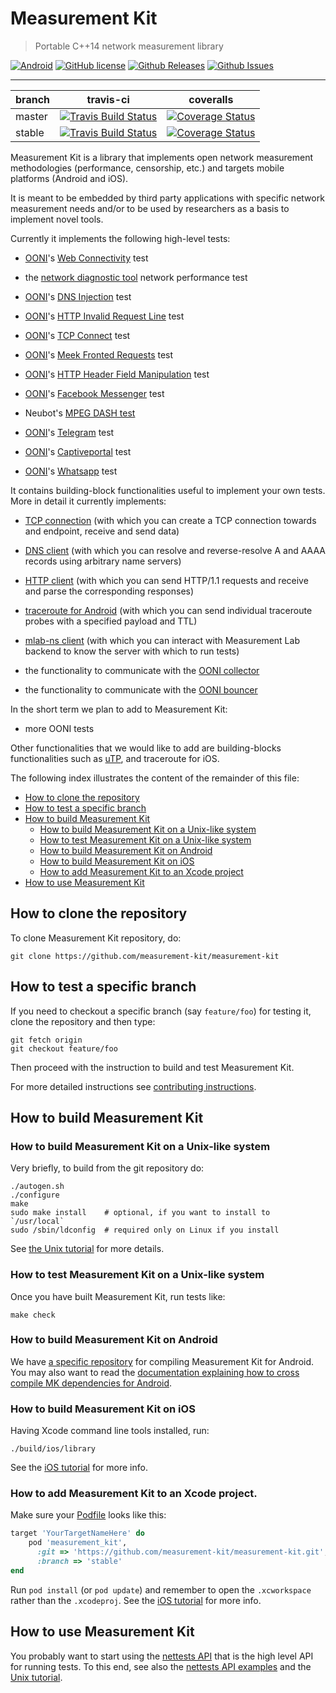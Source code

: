 # Measurement Kit

> Portable C++14 network measurement library

[![Android](https://img.shields.io/bintray/v/measurement-kit/android/android-libs.svg)](https://bintray.com/measurement-kit/android/android-libs/_latestVersion) [![GitHub license](https://img.shields.io/badge/License-BSD%202--Clause-orange.svg)](https://raw.githubusercontent.com/measurement-kit/measurement-kit/master/LICENSE) [![Github Releases](https://img.shields.io/github/release/measurement-kit/measurement-kit.svg)](https://github.com/measurement-kit/measurement-kit/releases) [![Github Issues](https://img.shields.io/github/issues/measurement-kit/measurement-kit.svg)](https://github.com/measurement-kit/measurement-kit/issues)

- - -

| branch | travis-ci | coveralls |
|--------|-----------|-----------|
| master | [![Travis Build Status](https://img.shields.io/travis/measurement-kit/measurement-kit/master.svg)](https://travis-ci.org/measurement-kit/measurement-kit) | [![Coverage Status](https://img.shields.io/coveralls/measurement-kit/measurement-kit/master.svg)](https://coveralls.io/github/measurement-kit/measurement-kit?branch=master) |
| stable | [![Travis Build Status](https://img.shields.io/travis/measurement-kit/measurement-kit/stable.svg)](https://travis-ci.org/measurement-kit/measurement-kit?branch=stable) | [![Coverage Status](https://img.shields.io/coveralls/measurement-kit/measurement-kit/stable.svg)](https://coveralls.io/github/measurement-kit/measurement-kit?branch=stable) |

Measurement Kit is a library that implements open network measurement methodologies
(performance, censorship, etc.) and targets mobile platforms (Android and iOS).

It is meant to be embedded by third party applications with specific network measurement
needs and/or to be used by researchers as a basis to implement novel tools.

Currently it implements the following high-level tests:

- [OONI](https://ooni.torproject.org/)'s [Web Connectivity](https://github.com/TheTorProject/ooni-spec/blob/master/test-specs/ts-017-web-connectivity.md) test

- the [network diagnostic tool](https://github.com/ndt-project/ndt/wiki/NDTTestMethodology) network performance test

- [OONI](https://ooni.torproject.org/)'s [DNS Injection](https://github.com/TheTorProject/ooni-spec/blob/master/test-specs/ts-012-dns-injection.md) test

- [OONI](https://ooni.torproject.org/)'s [HTTP Invalid Request Line](https://github.com/TheTorProject/ooni-spec/blob/master/test-specs/ts-007-http-invalid-request-line.md) test

- [OONI](https://ooni.torproject.org/)'s [TCP Connect](https://github.com/TheTorProject/ooni-spec/blob/master/test-specs/ts-008-tcpconnect.md) test

- [OONI](https://ooni.torproject.org/)'s [Meek Fronted Requests](https://github.com/TheTorProject/ooni-spec/blob/master/test-specs/ts-014-meek-fronted-requests.md) test

- [OONI](https://ooni.torproject.org/)'s [HTTP Header Field Manipulation](https://github.com/TheTorProject/ooni-spec/blob/master/test-specs/ts-006-header-field-manipulation.md) test

- [OONI](https://ooni.torproject.org/)'s [Facebook Messenger](https://github.com/TheTorProject/ooni-spec/blob/master/test-specs/ts-019-facebook-messenger.md) test

- Neubot's [MPEG DASH test](https://github.com/neubot/neubot/tree/master/mod_dash)

- [OONI](https://ooni.torproject.org/)'s [Telegram](https://github.com/TheTorProject/ooni-spec/blob/master/test-specs/ts-020-telegram.md) test

- [OONI](https://ooni.torproject.org/)'s [Captiveportal](https://github.com/TheTorProject/ooni-spec/blob/master/test-specs/ts-010-captive-portal.md) test

- [OONI](https://ooni.torproject.org/)'s [Whatsapp](https://github.com/TheTorProject/ooni-spec/blob/master/test-specs/ts-018-whatsapp.md) test

It contains building-block functionalities useful to implement your own
tests. More in detail it currently implements:

- [TCP connection](https://github.com/measurement-kit/measurement-kit/blob/master/include/measurement_kit/net/transport.hpp) (with which you can create a TCP connection towards and
  endpoint, receive and send data)

- [DNS client](https://github.com/measurement-kit/measurement-kit/blob/master/include/measurement_kit/dns/dns.hpp) (with which you can resolve and reverse-resolve A and AAAA
  records using arbitrary name servers)

- [HTTP client](https://github.com/measurement-kit/measurement-kit/blob/master/include/measurement_kit/http/http.hpp) (with which you can send HTTP/1.1 requests and receive
  and parse the corresponding responses)

- [traceroute for Android](https://github.com/measurement-kit/measurement-kit/blob/master/include/measurement_kit/traceroute/android.hpp) (with which you can send individual traceroute
  probes with a specified payload and TTL)

- [mlab-ns client](https://github.com/measurement-kit/measurement-kit/blob/master/include/measurement_kit/mlabns/mlabns.hpp) (with which you can interact with Measurement Lab backend to know the server with which to run tests)

- the functionality to communicate with the [OONI collector](https://github.com/TheTorProject/ooni-backend)

- the functionality to communicate with the [OONI bouncer](https://github.com/TheTorProject/ooni-backend)

In the short term we plan to add to Measurement Kit:

- more OONI tests

Other functionalities that we would like to add are building-blocks functionalities
such as [uTP](https://github.com/bittorrent/libutp), and traceroute for iOS.

The following index illustrates the content of the remainder of this file:

- [How to clone the repository](#how-to-clone-the-repository)
- [How to test a specific branch](#how-to-test-a-specific-branch)
- [How to build Measurement Kit](#how-to-build-measurementkit)
  - [How to build Measurement Kit on a Unix-like system](#how-to-build-measurementkit-on-a-unix-like-system)
  - [How to test Measurement Kit on a Unix-like system](#how-to-test-measurementkit-on-a-unix-like-system)
  - [How to build Measurement Kit on Android](#how-to-build-measurementkit-on-android)
  - [How to build Measurement Kit on iOS](#how-to-build-measurementkit-on-ios)
  - [How to add Measurement Kit to an Xcode project](#how-to-add-measurementkit-to-an-xcode-project)
- [How to use Measurement Kit](#how-to-use-measurementkit)


## How to clone the repository

To clone Measurement Kit repository, do:

    git clone https://github.com/measurement-kit/measurement-kit

## How to test a specific branch

If you need to checkout a specific branch (say `feature/foo`) for testing
it, clone the repository and then type:

```
git fetch origin
git checkout feature/foo
```

Then proceed with the instruction to build and test Measurement Kit.

For more detailed instructions see [contributing instructions](
CONTRIBUTING.md).

## How to build Measurement Kit

### How to build Measurement Kit on a Unix-like system

Very briefly, to build from the git repository do:

```
./autogen.sh
./configure
make
sudo make install    # optional, if you want to install to `/usr/local`
sudo /sbin/ldconfig  # required only on Linux if you install
```

See [the Unix tutorial](doc/tutorial/unix.md) for more details.


### How to test Measurement Kit on a Unix-like system

Once you have built Measurement Kit, run tests like:

```
make check
```

### How to build Measurement Kit on Android

We have [a specific repository](https://github.com/measurement-kit/android-libs)
for compiling Measurement Kit for Android. You may also want to read the
[documentation explaining how to cross compile MK dependencies for Android](
doc/build/android.md).

### How to build Measurement Kit on iOS

Having Xcode command line tools installed, run:

```
./build/ios/library
```

See the [iOS tutorial](doc/tutorial/ios.md) for more info.

### How to add Measurement Kit to an Xcode project.

Make sure your [Podfile](https://guides.cocoapods.org/syntax/podfile.html)
looks like this:

```ruby
target 'YourTargetNameHere' do
    pod 'measurement_kit',
      :git => 'https://github.com/measurement-kit/measurement-kit.git',
      :branch => 'stable'
end
```

Run `pod install` (or `pod update`) and remember to open the
`.xcworkspace` rather than the `.xcodeproj`. See the [iOS tutorial](
doc/tutorial/ios.md) for more info.

## How to use Measurement Kit

You probably want to start using the [nettests API](doc/api/nettests.md)
that is the high level API for running tests. To this end, see also
the [nettests API examples](example/nettests) and the [Unix
tutorial](doc/tutorial/unix.md).
